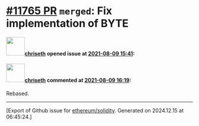 # [\#11765 PR](https://github.com/ethereum/solidity/pull/11765) `merged`: Fix implementation of BYTE

#### <img src="https://avatars.githubusercontent.com/u/9073706?v=4" width="50">[chriseth](https://github.com/chriseth) opened issue at [2021-08-09 15:41](https://github.com/ethereum/solidity/pull/11765):



#### <img src="https://avatars.githubusercontent.com/u/9073706?v=4" width="50">[chriseth](https://github.com/chriseth) commented at [2021-08-09 16:19](https://github.com/ethereum/solidity/pull/11765#issuecomment-895358465):

Rebased.


-------------------------------------------------------------------------------



[Export of Github issue for [ethereum/solidity](https://github.com/ethereum/solidity). Generated on 2024.12.15 at 06:45:24.]
